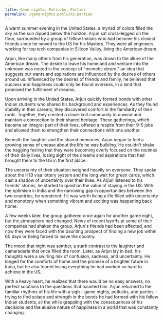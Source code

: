 ```yaml
---
title: Game nights, Potlucks, Parties
permalink: /game-nights-potlucks-parties
---
```


A warm summer evening in the United States, a myriad of colors filled the sky as the sun dipped below the horizon. Arjun sat cross-legged on the floor, surrounded by a group of fellow Indians who had become his closest friends since he moved to the US for his Masters. They were all engineers, working for top tech companies in Silicon Valley, living the American dream. 

Arjun, like many others from his generation, was drawn to the allure of the American dream. The desire to leave his homeland and venture into the unknown was rooted in the concept of "memetic desire," an idea that suggests our wants and aspirations are influenced by the desires of others around us. Influenced by the desires of friends and family, he believed that success and happiness could only be found overseas, in a land that promised the fulfillment of dreams.

Upon arriving in the United States, Arjun quickly formed bonds with other Indian students who shared his background and experiences. As they found stability in their careers, they discovered comfort in the familiarity of their roots. Together, they created a close-knit community to unwind and maintain a connection to their shared heritage. These gatherings, which became an integral part of their lives, offered a respite from their 9-5 jobs and allowed them to strengthen their connections with one another.

Beneath the laughter and the shared memories, Arjun began to feel a growing sense of unease about the life he was building. He couldn't shake the nagging feeling that they were becoming overly focused on the routines of their daily lives, losing sight of the dreams and aspirations that had brought them to the US in the first place.

The uncertainty of their situation weighed heavily on everyone. They spoke about the H1B visa lottery system and the long wait for green cards, which cast a shadow of uncertainty over their lives. As Arjun listened to his friends' stories, he started to question the value of staying in the US. With the optimism in India and the narrowing gap in opportunities between the two countries, he wondered if it was worth living a life filled with uncertainty and monotony when something vibrant and exciting was happening back home.

A few weeks later, the group gathered once again for another game night, but the atmosphere had changed. News of recent layoffs at some of their companies had shaken the group. Arjun's friends had been affected, and now they were faced with the daunting prospect of finding a new job within 60 days or being forced to leave the country.

The mood that night was somber, a stark contrast to the laughter and camaraderie that once filled the room. Later, as Arjun lay in bed, his thoughts were a swirling mix of confusion, sadness, and uncertainty. He longed for the comforts of home and the promise of a brighter future in India, but he also feared losing everything he had worked so hard to achieve in the US.

With a heavy heart, he realized that there would be no easy answers, no perfect solutions to the questions that haunted him. Arjun returned to the familiar rhythms of his life with a sigh – game nights, potlucks, and parties – trying to find solace and strength in the bonds he had formed with his fellow Indian students, all the while grappling with the consequences of his decisions and the elusive nature of happiness in a world that was constantly changing.

